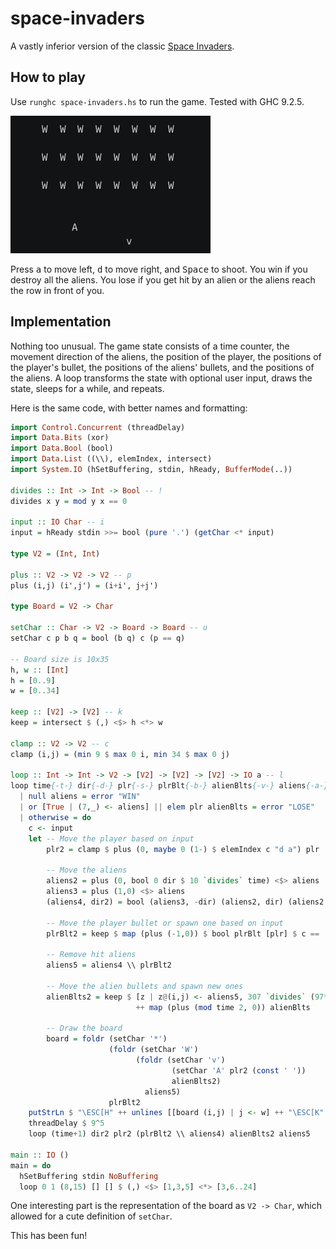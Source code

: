 # space-invaders

A vastly inferior version of the classic
[Space Invaders](https://en.wikipedia.org/wiki/Space_Invaders).

## How to play

Use `runghc space-invaders.hs` to run the game. Tested with GHC 9.2.5.

![](space-invaders.png)

Press <kbd>a</kbd> to move left, <kbd>d</kbd> to move right, and
<kbd>Space</kbd> to shoot. You win if you destroy all the aliens. You lose if
you get hit by an alien or the aliens reach the row in front of you.

## Implementation

Nothing too unusual. The game state consists of a time counter, the movement
direction of the aliens, the position of the player, the positions of the
player's bullet, the positions of the aliens' bullets, and the positions of the
aliens. A loop transforms the state with optional user input, draws the state,
sleeps for a while, and repeats.

Here is the same code, with better names and formatting:

```hs
import Control.Concurrent (threadDelay)
import Data.Bits (xor)
import Data.Bool (bool)
import Data.List ((\\), elemIndex, intersect)
import System.IO (hSetBuffering, stdin, hReady, BufferMode(..)) 

divides :: Int -> Int -> Bool -- !
divides x y = mod y x == 0

input :: IO Char -- i
input = hReady stdin >>= bool (pure '.') (getChar <* input)

type V2 = (Int, Int)

plus :: V2 -> V2 -> V2 -- p
plus (i,j) (i',j') = (i+i', j+j')

type Board = V2 -> Char

setChar :: Char -> V2 -> Board -> Board -- u
setChar c p b q = bool (b q) c (p == q)

-- Board size is 10x35
h, w :: [Int]
h = [0..9]
w = [0..34]

keep :: [V2] -> [V2] -- k
keep = intersect $ (,) <$> h <*> w

clamp :: V2 -> V2 -- c
clamp (i,j) = (min 9 $ max 0 i, min 34 $ max 0 j)

loop :: Int -> Int -> V2 -> [V2] -> [V2] -> [V2] -> IO a -- l
loop time{-t-} dir{-d-} plr{-s-} plrBlt{-b-} alienBlts{-v-} aliens{-a-}
  | null aliens = error "WIN"
  | or [True | (7,_) <- aliens] || elem plr alienBlts = error "LOSE"
  | otherwise = do
    c <- input
    let -- Move the player based on input
        plr2 = clamp $ plus (0, maybe 0 (1-) $ elemIndex c "d a") plr

        -- Move the aliens
        aliens2 = plus (0, bool 0 dir $ 10 `divides` time) <$> aliens
        aliens3 = plus (1,0) <$> aliens
        (aliens4, dir2) = bool (aliens3, -dir) (aliens2, dir) (aliens2 == keep aliens2)

        -- Move the player bullet or spawn one based on input
        plrBlt2 = keep $ map (plus (-1,0)) $ bool plrBlt [plr] $ c == ' ' && null plrBlt

        -- Remove hit aliens
        aliens5 = aliens4 \\ plrBlt2

        -- Move the alien bullets and spawn new ones
        alienBlts2 = keep $ [z | z@(i,j) <- aliens5, 307 `divides` (97*i `xor` 97*j `xor` time)]
                            ++ map (plus (mod time 2, 0)) alienBlts

        -- Draw the board
        board = foldr (setChar '*')
                      (foldr (setChar 'W')
                            (foldr (setChar 'v')
                                    (setChar 'A' plr2 (const ' '))
                                    alienBlts2)
                              aliens5)
                      plrBlt2
    putStrLn $ "\ESC[H" ++ unlines [[board (i,j) | j <- w] ++ "\ESC[K" | i <- h] ++ "\ESC[J"
    threadDelay $ 9^5
    loop (time+1) dir2 plr2 (plrBlt2 \\ aliens4) alienBlts2 aliens5

main :: IO ()
main = do
  hSetBuffering stdin NoBuffering
  loop 0 1 (8,15) [] [] $ (,) <$> [1,3,5] <*> [3,6..24]

```

One interesting part is the representation of the board as `V2 -> Char`, which
allowed for a cute definition of `setChar`. 

This has been fun!
